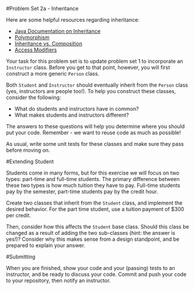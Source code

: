 #Problem Set 2a - Inheritance

Here are some helpful resources regarding inheritance:

* [Java Documentation on Inheritance](https://docs.oracle.com/javase/tutorial/java/IandI/subclasses.html)
* [Polymorphism](https://docs.oracle.com/javase/tutorial/java/IandI/polymorphism.html)
* [Inheritance vs. Composition](http://www.javaworld.com/article/2076814/core-java/inheritance-versus-composition--which-one-should-you-choose-.html)
* [Access Modifiers](https://docs.oracle.com/javase/tutorial/java/javaOO/accesscontrol.html)

Your task for this problem set is to update problem set 1 to incorporate an `Instructor` class. Before you get to that point, however, you will first construct a more generic `Person` class.

Both `Student` and `Instructor` should eventually inherit from the `Person` class (yes, instructors are people too!). To help you construct these classes, consider the following:

- What do students and instructors have in common?
- What makes students and instructors different?

The answers to these questions will help you determine where you should put your code. Remember - we want to reuse code as much as possible!

As usual, write some unit tests for these classes and make sure they pass before moving on.

#Extending Student

Students come in many forms, but for this exercise we will focus on two types: part-time and full-time students. The primary difference between these two types is how much tuition they have to pay. Full-time students pay by the semester, part-time students pay by the credit hour.

Create two classes that inherit from the `Student` class, and implement the desired behavior. For the part time student, use a tuition payment of $300 per credit.

Then, consider how this affects the `Student` base class. Should this class be changed as a result of adding the two sub-classes (hint: the answer is yes!)? Consider why this makes sense from a design standpoint, and be prepared to explain your answer.

#Submitting

When you are finished, show your code and your (passing) tests to an instructor, and be ready to discuss your code. Commit and push your code to your repository, then notify an instructor.